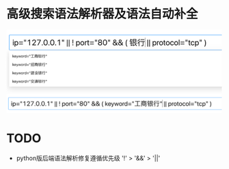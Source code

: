 # 高级搜索语法解析器及语法自动补全
![screenshot1.png](./public/screenshot1.png)
![screenshot2.png](./public/screenshot2.png)

# TODO
- python版后端语法解析修复遵循优先级 '!' > '&&' > '||'
